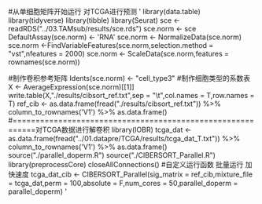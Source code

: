 #从单细胞矩阵开始运行 对TCGA进行预测
'
library(data.table)
library(tidyverse)
library(tibble)
library(Seurat)
sce <- readRDS("../03.TAMsub/results/sce.rds")
sce.norm <- sce
DefaultAssay(sce.norm) <- 'RNA'
sce.norm <- NormalizeData(sce.norm)
sce.norm <-FindVariableFeatures(sce.norm,selection.method = "vst",nfeatures = 2000)
sce.norm <- ScaleData(sce.norm,features = rownames(sce.norm))

#制作卷积参考矩阵 
Idents(sce.norm) <- "cell_type3"
#制作细胞类型的系数表
X <- AverageExpression(sce.norm)[[1]]    
write.table(X,"./results/cibsort_ref.txt",sep = "\t",col.names = T,row.names = T)
ref_cib <- as.data.frame(fread("./results/cibsort_ref.txt")) %>% column_to_rownames('V1') %>% as.data.frame()
#===========================================================对TCGA数据进行解卷积
library(IOBR)
tcga_dat <- as.data.frame(fread("../01.datapre/TCGA/results/tcga_dat_T.txt")) %>% column_to_rownames('V1') %>% as.data.frame()
source("./parallel_doperm.R")
source("./CIBERSORT_Parallel.R")
library(preprocessCore)
closeAllConnections()
#自定义运行函数  批量运行 加快速度
tcga_dat_cib <- CIBERSORT_Parallel(sig_matrix = ref_cib,mixture_file = tcga_dat,perm = 100,absolute = F,num_cores = 50,parallel_doperm = parallel_doperm)
'
